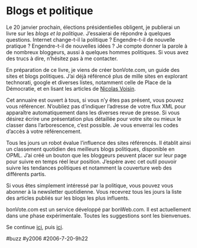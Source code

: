 # Blogs et politique

Le 20 janvier prochain, élections présidentielles obligent, je publierai un livre sur les *blogs et la politique*. J’essaierai de répondre à quelques questions. Internet change-t-il la politique ? Engendre-t-il de nouvelle pratique ? Engendre-t-il de nouvelles idées ? Je compte donner la parole à de nombreux bloggeurs, aussi à quelques hommes politiques. Si vous avez des trucs à dire, n’hésitez pas à me contacter.

En préparation de ce livre, je viens de créer bonVote.com, un guide des sites et blogs politiques. J’ai déjà référencé plus de mille sites en explorant technorati, google et diverses listes, notamment celle de Place de la Démocratie, et en lisant les articles de [Nicolas Voisin](http://www.nuesblog.com/).

Cet annuaire est ouvert à tous, si vous n’y êtes pas présent, vous pouvez vous référencer. N’oubliez pas d’indiquer l’adresse de votre flux XML pour apparaître automatiquement dans les diverses revue de presse. Si vous désirez écrire une présentation plus détaillée pour votre site ou mieux le classer dans l’arborescence, c’est possible. Je vous enverrai les codes d’accès à votre référencement.

Tous les jours un robot évalue l’influence des sites référencés. Il établit ainsi un classement quotidien des meilleurs blogs politiques, disponible en OPML. J’ai créé un bouton que les bloggeurs peuvent placer sur leur page pour suivre en temps réel leur position. J’espère avec cet outil pouvoir suivre les tendances politiques et notamment la couverture web des différents partis.

Si vous êtes simplement intéressé par la politique, vous pouvez vous abonner à la newsletter quotidienne. Vous recevrez tous les jours la liste des articles publiés sur les blogs les plus influents.

bonVote.com est un service développé par bonWeb.com. Il est actuellement dans une phase expérimentale. Toutes les suggestions sont les bienvenues.

Se continue [ici](blogs-et-politiques-bis.md), puis [ici](blogs-et-politiques-ter.md).

#buzz #y2006 #2006-7-20-9h22
